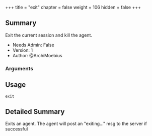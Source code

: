 +++
title = "exit"
chapter = false
weight = 106
hidden = false
+++

## Summary
Exit the current session and kill the agent.

  
- Needs Admin: False  
- Version: 1  
- Author: @ArchiMoebius  

### Arguments

## Usage

```
exit
```


## Detailed Summary

Exits an agent. The agent will post an "exiting..." msg to the server if successful
